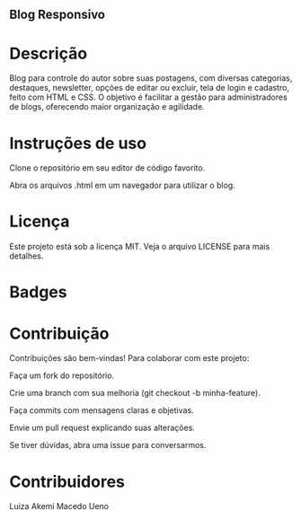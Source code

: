 ## Blog Responsivo
# Descrição
Blog para controle do autor sobre suas postagens, com diversas categorias, destaques, newsletter, opções de editar ou excluir, tela de login e cadastro, feito com HTML e CSS. O objetivo é facilitar a gestão para administradores de blogs, oferecendo maior organização e agilidade.

# Instruções de uso
Clone o repositório em seu editor de código favorito.

Abra os arquivos .html em um navegador para utilizar o blog.

# Licença
Este projeto está sob a licença MIT. Veja o arquivo LICENSE para mais detalhes.

# Badges

# Contribuição
Contribuições são bem-vindas! Para colaborar com este projeto:

Faça um fork do repositório.

Crie uma branch com sua melhoria (git checkout -b minha-feature).

Faça commits com mensagens claras e objetivas.

Envie um pull request explicando suas alterações.

Se tiver dúvidas, abra uma issue para conversarmos.

# Contribuidores
Luiza Akemi Macedo Ueno